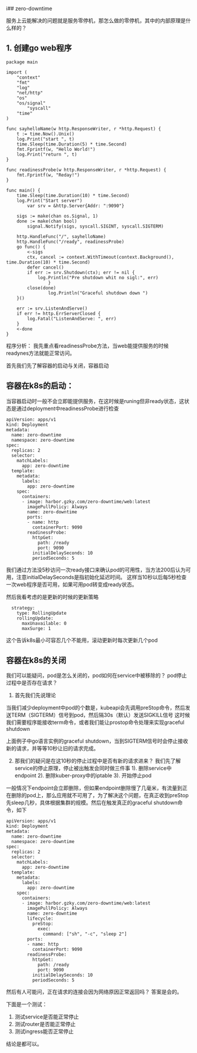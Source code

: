 i## zero-downtime

服务上云能解决的问题就是服务零停机，那怎么做的零停机，其中的内部原理是什么样的？

## 1. 创建go web程序
```
package main

import (
	"context"
	"fmt"
	"log"
	"net/http"
	"os"
	"os/signal"
        "syscall"
	"time"
)

func sayhelloName(w http.ResponseWriter, r *http.Request) {
	t := time.Now().Unix()
	log.Print("start ", t)
	time.Sleep(time.Duration(5) * time.Second)
	fmt.Fprintf(w, "Hello World!")
	log.Print("return ", t)
}

func readinessProbe(w http.ResponseWriter, r *http.Request) {
	fmt.Fprintf(w, "Reday!")
}

func main() {
	time.Sleep(time.Duration(10) * time.Second)
	log.Print("Start server")
        var srv = &http.Server{Addr: ":9090"}

	sigs := make(chan os.Signal, 1)
	done := make(chan bool)
        signal.Notify(sigs, syscall.SIGINT, syscall.SIGTERM)

	http.HandleFunc("/", sayhelloName)
	http.HandleFunc("/ready", readinessProbe)
	go func() {
		<-sigs
		ctx, cancel := context.WithTimeout(context.Background(), time.Duration(10) * time.Second)
		defer cancel()
		if err := srv.Shutdown(ctx); err != nil {
			log.Println("Pre shutdown whit no sigl:", err)
                }
		close(done)
                log.Println("Graceful shutdown down ")
	}()

	err := srv.ListenAndServe()
	if err != http.ErrServerClosed {
		log.Fatal("ListenAndServe: ", err)
	}
	<-done
}

```

程序分析：
我先重点看readinessProbe方法，当web能提供服务的时候readynes方法就能正常访问。

首先我们先了解容器的启动与关闭，容器启动


## 容器在k8s的启动：

当容器启动时一般不会立即能提供服务，在这时候是runing但非ready状态，这状态是通过deployment中readinessProbe进行检查
```
apiVersion: apps/v1
kind: Deployment
metadata:
  name: zero-downtime
  namespace: zero-downtime
spec:
  replicas: 2
  selector:
    matchLabels:
      app: zero-downtime
  template:
    metadata:
      labels:
        app: zero-downtime
    spec:
      containers:
      - image: harbor.gzky.com/zero-downtime/web:latest
        imagePullPolicy: Always
        name: zero-downtime
        ports:
        - name: http
          containerPort: 9090
        readinessProbe:
          httpGet:
            path: /ready
            port: 9090
          initialDelaySeconds: 10
          periodSeconds: 5
```
我们通过方法没5秒访问一次ready接口来确认pod的可用性，当方法200后认为可用，注意initialDelaySeconds是指初始化延迟时间。
这样当10秒以后每5秒检查一次web程序是否可用，如果可用pod转变成ready状态。

然后我看考虑的是更新的时候的更新策略

```
  strategy:
    type: RollingUpdate
    rollingUpdate:
      maxUnavailable: 0
      maxSurge: 1
```
这个告诉k8s最小可容忍几个不能用，滚动更新时每次更新几个pod

## 容器在k8s的关闭
我们可以能疑问，pod是怎么关闭的，pod如何在service中被移除的？
pod停止过程中是否存在请求？


1. 首先我们先说理论

当我们减少deployment中pod的个数是，kubeapi会先调用preStop命令，然后发送TERM（SIGTERM）信号到pod，然后隔30s（默认）发送SIGKILL信号
这时候我们需要程序能接收term命令，或者我们能让prostop命令处理来实现graceful shutdown

上面例子中go语言实例的graceful shutdown，当到SIGTERM信号时会停止接收新的请求，并等等10秒让旧的请求完成。

2. 那我们的疑问是在这10秒的停止过程中是否有新的请求进来？
我们先了解service的停止原理，停止被出触发会同时做三件事
1). 删除service中endpoint
2). 删除kuber-proxy中的iptable
3). 开始停止pod  

一般情况下endpoint会立即删除，但如果endpoint删除慢了几毫米，有流量到正在删除的pod上，那么应用就不可用了，为了解决这个问题，在真正收到preStop
先sleep几秒，具体根据集群的规模。然后在触发真正的graceful shutdown命令，如下


```
apiVersion: apps/v1
kind: Deployment
metadata:
  name: zero-downtime
  namespace: zero-downtime
spec:
  replicas: 2
  selector:
    matchLabels:
      app: zero-downtime
  template:
    metadata:
      labels:
        app: zero-downtime
    spec:
      containers:
      - image: harbor.gzky.com/zero-downtime/web:latest
        imagePullPolicy: Always
        name: zero-downtime
        lifecycle:
          preStop:
            exec:
              command: ["sh", "-c", "sleep 2"]
        ports:
        - name: http
          containerPort: 9090
        readinessProbe:
          httpGet:
            path: /ready
            port: 9090
          initialDelaySeconds: 10
          periodSeconds: 5
```

然后有人可能问，正在请求的连接会因为网络原因正常返回吗？
答案是会的。

下面是一个测试：
1. 测试service是否能正常停止
2. 测试router是否能正常停止
3. 测试ingress能否正常停止

结论是都可以。



